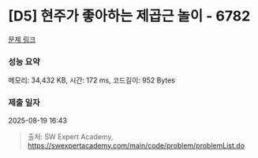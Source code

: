 # [D5] 현주가 좋아하는 제곱근 놀이 - 6782 

[문제 링크](https://swexpertacademy.com/main/code/problem/problemDetail.do?contestProbId=AWgqsAlKr9sDFAW0) 

### 성능 요약

메모리: 34,432 KB, 시간: 172 ms, 코드길이: 952 Bytes

### 제출 일자

2025-08-19 16:43



> 출처: SW Expert Academy, https://swexpertacademy.com/main/code/problem/problemList.do